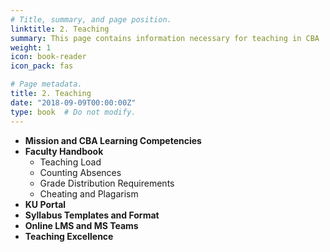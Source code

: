```yaml
---
# Title, summary, and page position.
linktitle: 2. Teaching
summary: This page contains information necessary for teaching in CBA
weight: 1
icon: book-reader
icon_pack: fas

# Page metadata.
title: 2. Teaching
date: "2018-09-09T00:00:00Z"
type: book  # Do not modify.
---
```


* **Mission and CBA Learning Competencies** 
* **Faculty Handbook**
  * Teaching Load
  * Counting Absences
  * Grade Distribution Requirements
  * Cheating and Plagarism
* **KU Portal**
* **Syllabus Templates and Format**
* **Online LMS and MS Teams**
* **Teaching Excellence**
